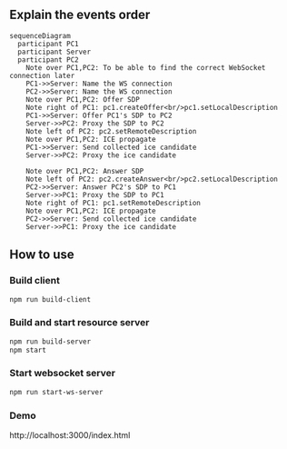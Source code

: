 ## Explain the events order
```mermaid
sequenceDiagram
  participant PC1
  participant Server
  participant PC2
    Note over PC1,PC2: To be able to find the correct WebSocket connection later
    PC1->>Server: Name the WS connection
    PC2->>Server: Name the WS connection
    Note over PC1,PC2: Offer SDP
    Note right of PC1: pc1.createOffer<br/>pc1.setLocalDescription
    PC1->>Server: Offer PC1's SDP to PC2
    Server->>PC2: Proxy the SDP to PC2
    Note left of PC2: pc2.setRemoteDescription
    Note over PC1,PC2: ICE propagate
    PC1->>Server: Send collected ice candidate
    Server->>PC2: Proxy the ice candidate

    Note over PC1,PC2: Answer SDP
    Note left of PC2: pc2.createAnswer<br/>pc2.setLocalDescription
    PC2->>Server: Answer PC2's SDP to PC1
    Server->>PC1: Proxy the SDP to PC1
    Note right of PC1: pc1.setRemoteDescription
    Note over PC1,PC2: ICE propagate
    PC2->>Server: Send collected ice candidate
    Server->>PC1: Proxy the ice candidate
```

## How to use
### Build client
```sh
npm run build-client
```
### Build and start resource server
```sh
npm run build-server
npm start
```
### Start websocket server
```sh
npm run start-ws-server
```
### Demo
http://localhost:3000/index.html

